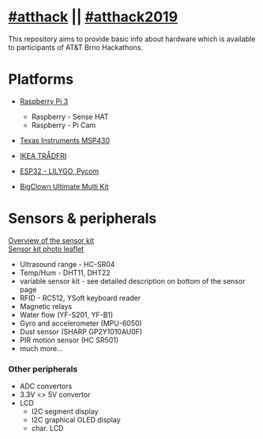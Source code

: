 # [#atthack](https://twitter.com/hashtag/atthack?f=tweets&vertical=default&src=hash) || [#atthack2019](https://twitter.com/hashtag/atthack2019?f=tweets&vertical=default&src=hash)
This repository aims to provide basic info about hardware which is available to participants of AT&T Brno Hackathons.

# Platforms
* [Raspberry Pi 3](https://github.com/neaxi/atthackbrno/blob/master/raspberry.md)
   * Raspberry - Sense HAT
   * Raspberry - Pi Cam
* [Texas Instruments MSP430](https://github.com/neaxi/atthackbrno/blob/master/TI_MSP430.md)
* [IKEA TRÅDFRI](https://github.com/neaxi/atthackbrno/blob/master/tradfri.md)

* [ESP32 - LILYGO, Pycom](https://github.com/neaxi/atthackbrno/blob/master/esp32.md)
* [BigClown Ultimate Multi Kit](https://developers.bigclown.com/basics/quick-start-guide)


# Sensors & peripherals
[Overview of the sensor kit](https://github.com/neaxi/atthackbrno/blob/master/sensors.md) <BR>
[Sensor kit photo leaflet](https://github.com/neaxi/v4hack/blob/master/sensor_kit_leaflet.pdf)

* Ultrasound range - HC-SR04
* Temp/Hum - DHT11, DHT22
* variable sensor kit - see detailed description on bottom of the sensor page
* RFID - RC512, YSoft keyboard reader
* Magnetic relays
* Water flow (YF-S201, YF-B1)
* Gyro and accelerometer (MPU-6050)
* Dust sensor (SHARP GP2Y1010AU0F)
* PIR motion sensor (HC SR501)
* much more...

### Other peripherals
* ADC convertors
* 3.3V <> 5V convertor
* LCD
   * I2C segment display
   * I2C graphical OLED display
   * char. LCD 
